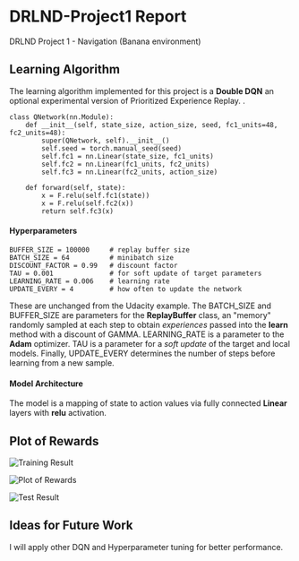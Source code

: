 # DRLND-Project1 Report
DRLND Project 1 - Navigation (Banana environment)

## Learning Algorithm

The learning algorithm implemented for this project is a **Double DQN** an optional experimental version of Prioritized Experience Replay.
.
```
class QNetwork(nn.Module):
    def __init__(self, state_size, action_size, seed, fc1_units=48, fc2_units=48):
        super(QNetwork, self).__init__()
        self.seed = torch.manual_seed(seed)
        self.fc1 = nn.Linear(state_size, fc1_units)
        self.fc2 = nn.Linear(fc1_units, fc2_units)
        self.fc3 = nn.Linear(fc2_units, action_size)
        
    def forward(self, state):
        x = F.relu(self.fc1(state))
        x = F.relu(self.fc2(x))
        return self.fc3(x)
```

#### Hyperparameters

```
BUFFER_SIZE = 100000     # replay buffer size
BATCH_SIZE = 64          # minibatch size
DISCOUNT_FACTOR = 0.99   # discount factor
TAU = 0.001              # for soft update of target parameters
LEARNING_RATE = 0.006    # learning rate 
UPDATE_EVERY = 4         # how often to update the network
```

These are unchanged from the Udacity example. The BATCH_SIZE and BUFFER_SIZE are parameters for the **ReplayBuffer** class, an "memory" randomly sampled at each step to obtain _experiences_ passed into the **learn** method with a discount of GAMMA. LEARNING_RATE is a parameter to the **Adam** optimizer. TAU is a parameter for a _soft update_ of the target and local models. Finally, UPDATE_EVERY determines the number of steps before learning from a new sample.

#### Model Architecture

 The model is a mapping of state to action values via fully connected **Linear** layers with **relu** activation. 

## Plot of Rewards

![Training Result](https://github.com/MidasS/udacity_drl_project/blob/master/image002.png)


![Plot of Rewards](https://github.com/MidasS/udacity_drl_project/blob/master/image001.png)


![Test Result](https://github.com/MidasS/udacity_drl_project/blob/master/image003.png)



## Ideas for Future Work

I will apply other DQN and Hyperparameter tuning for better performance.
